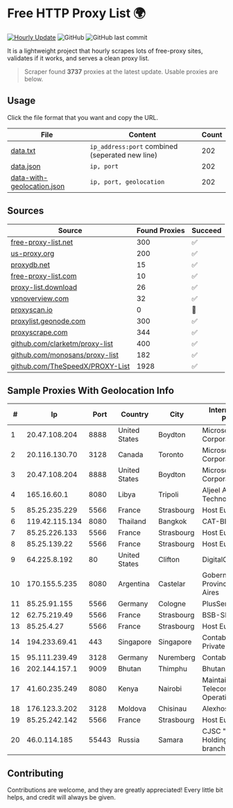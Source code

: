 
# Free HTTP Proxy List 🌍

[![Hourly Update](https://github.com/mertguvencli/http-proxy-list/actions/workflows/main.yml/badge.svg?branch=main)](https://github.com/mertguvencli/http-proxy-list/actions/workflows/main.yml)
![GitHub](https://img.shields.io/github/license/mertguvencli/http-proxy-list)
![GitHub last commit](https://img.shields.io/github/last-commit/mertguvencli/http-proxy-list)

It is a lightweight project that hourly scrapes lots of free-proxy sites, validates if it works, and serves a clean proxy list.


> Scraper found **3737** proxies at the latest update. Usable proxies are below.

## Usage

Click the file format that you want and copy the URL.


|File|Content|Count|
|----|-------|-----|
|[data.txt](https://raw.githubusercontent.com/mertguvencli/http-proxy-list/main/proxy-list/data.txt)|`ip_address:port` combined (seperated new line)|202|
|[data.json](https://raw.githubusercontent.com/mertguvencli/http-proxy-list/main/proxy-list/data.json)|`ip, port`|202|
|[data-with-geolocation.json](https://raw.githubusercontent.com/mertguvencli/http-proxy-list/main/proxy-list/data-with-geolocation.json)|`ip, port, geolocation`|202|

## Sources

|Source|Found Proxies|Succeed|
|------|-------------|-------|
|[free-proxy-list.net](https://free-proxy-list.net)|300|✅|
|[us-proxy.org](https://www.us-proxy.org)|200|✅|
|[proxydb.net](http://proxydb.net)|15|✅|
|[free-proxy-list.com](https://free-proxy-list.com/?page=&port=&type%5B%5D=http&type%5B%5D=https&up_time=0&search=Search)|10|✅|
|[proxy-list.download](https://www.proxy-list.download/HTTP)|26|✅|
|[vpnoverview.com](https://vpnoverview.com/privacy/anonymous-browsing/free-proxy-servers)|32|✅|
|[proxyscan.io](https://www.proxyscan.io)|0|🚫|
|[proxylist.geonode.com](https://proxylist.geonode.com/api/proxy-list?limit=300&page=1&sort_by=lastChecked&sort_type=desc&protocols=http,https)|300|✅|
|[proxyscrape.com](https://api.proxyscrape.com/v2/?request=displayproxies&protocol=http&timeout=10000&country=all&ssl=all&anonymity=all)|344|✅|
|[github.com/clarketm/proxy-list](https://raw.githubusercontent.com/clarketm/proxy-list/master/proxy-list-raw.txt)|400|✅|
|[github.com/monosans/proxy-list](https://raw.githubusercontent.com/monosans/proxy-list/main/proxies/http.txt)|182|✅|
|[github.com/TheSpeedX/PROXY-List](https://raw.githubusercontent.com/TheSpeedX/PROXY-List/master/http.txt)|1928|✅|


## Sample Proxies With Geolocation Info

|#|Ip|Port|Country|City|Internet Service Provider|
|-|--|----|-------|----|-------------------------|
|1|20.47.108.204|8888|United States|Boydton|Microsoft Corporation|
|2|20.116.130.70|3128|Canada|Toronto|Microsoft Corporation|
|3|20.47.108.204|8888|United States|Boydton|Microsoft Corporation|
|4|165.16.60.1|8080|Libya|Tripoli|Aljeel Aljadeed For Technology|
|5|85.25.235.229|5566|France|Strasbourg|Host Europe GmbH|
|6|119.42.115.134|8080|Thailand|Bangkok|CAT-BB|
|7|85.25.226.133|5566|France|Strasbourg|Host Europe GmbH|
|8|85.25.139.22|5566|France|Strasbourg|Host Europe GmbH|
|9|64.225.8.192|80|United States|Clifton|DigitalOcean, LLC|
|10|170.155.5.235|8080|Argentina|Castelar|Gobernacion de la Provincia de Buenos Aires|
|11|85.25.91.155|5566|Germany|Cologne|PlusServer GmbH|
|12|62.75.219.49|5566|France|Strasbourg|BSB-SERVICE|
|13|85.25.4.27|5566|France|Strasbourg|Host Europe GmbH|
|14|194.233.69.41|443|Singapore|Singapore|Contabo Asia Private Limited|
|15|95.111.239.49|3128|Germany|Nuremberg|Contabo GmbH|
|16|202.144.157.1|9009|Bhutan|Thimphu|Bhutan Telecom Ltd|
|17|41.60.235.249|8080|Kenya|Nairobi|Maintainer Liquid Telecommunications Operations Limited|
|18|176.123.3.202|3128|Moldova|Chisinau|Alexhost SRL|
|19|85.25.242.142|5566|France|Strasbourg|Host Europe GmbH|
|20|46.0.114.185|55443|Russia|Samara|CJSC "ER-Telecom Holding" Samara branch|



## Contributing

Contributions are welcome, and they are greatly appreciated! Every
little bit helps, and credit will always be given.

